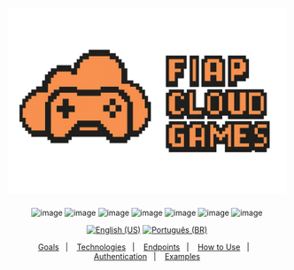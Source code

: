 <h1 align="center">
  <img src="images/logo.png" alt="FCG" />
</h1>

<div align="center">

![image](https://img.shields.io/badge/.NET-512BD4?style=for-the-badge&logo=dotnet&logoColor=white)
![image](https://img.shields.io/badge/C%23-239120?style=for-the-badge&logo=csharp&logoColor=white)
![image](https://img.shields.io/badge/PostgreSQL-316192?style=for-the-badge&logo=postgresql&logoColor=white)
![image](https://img.shields.io/badge/Docker%20Compose-2496ED?style=for-the-badge&logo=docker&logoColor=white)
![image](https://img.shields.io/badge/Swagger-85EA2D?style=for-the-badge&logo=Swagger&logoColor=white)
![image](https://img.shields.io/badge/JWT-000000?style=for-the-badge&logo=JSON%20web%20tokens&logoColor=white)
![image](https://img.shields.io/badge/Visual_Studio-5C2D91?style=for-the-badge&logo=visual%20studio&logoColor=white)

</div>

<div align="center">

[![English (US)](https://raw.githubusercontent.com/gosquared/flags/master/flags/flags/shiny/32/United-States.png)](./README.en.md)
[![Português (BR)](https://raw.githubusercontent.com/gosquared/flags/master/flags/flags/shiny/32/Brazil.png)](./README.md)

</div>

<div align="center">

[Goals](#-goals)&nbsp;&nbsp;&nbsp;|&nbsp;&nbsp;&nbsp;
[Technologies](#-technologies)&nbsp;&nbsp;&nbsp;|&nbsp;&nbsp;&nbsp;
[Endpoints](#-endpoints)&nbsp;&nbsp;&nbsp;|&nbsp;&nbsp;&nbsp;
[How to Use](#-how-to-use)&nbsp;&nbsp;&nbsp;|&nbsp;&nbsp;&nbsp;
[Authentication](#-authentication)&nbsp;&nbsp;&nbsp;|&nbsp;&nbsp;&nbsp;
[Examples](#-examples)

</div>

